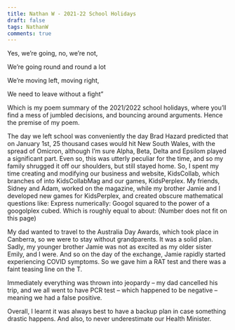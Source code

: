 ```yaml
---
title: Nathan W - 2021-22 School Holidays
draft: false
tags: NathanW
comments: true
---
```


Yes, we’re going, no, we’re not,

We’re going round and round a lot

We’re moving left, moving right,

We need to leave without a fight”

Which is my poem summary of the 2021/2022 school holidays, where you’ll find a mess of jumbled decisions, and bouncing around arguments. Hence the premise of my poem.

The day we left school was conveniently the day Brad Hazard predicted that on January 1st, 25 thousand cases would hit New South Wales, with the spread of Omicron, although I’m sure Alpha, Beta, Delta and Epsilom played a significant part. Even so, this was utterly peculiar for the time, and so my family shrugged it off our shoulders, but still stayed home. So, I spent my time creating and modifying our business and website, KidsCollab, which branches of into KidsCollabMag and our games, KidsPerplex. My friends, Sidney and Adam, worked on the magazine, while my brother Jamie and I developed new games for KidsPerplex, and created obscure mathematical questions like: Express numerically: Googol squared to the power of a googolplex cubed. Which is roughly equal to about: (Number does not fit on this page)

My dad wanted to travel to the Australia Day Awards, which took place in Canberra, so we were to stay without grandparents. It was a solid plan. Sadly, my younger brother Jamie was not as excited as my older sister Emily, and I were. And so on the day of the exchange, Jamie rapidly started experiencing COVID symptoms. So we gave him a RAT test and there was a faint teasing line on the T.

Immediately everything was thrown into jeopardy – my dad cancelled his trip, and we all went to have PCR test – which happened to be negative – meaning we had a false positive.

Overall, I learnt it was always best to have a backup plan in case something drastic happens. And also, to never underestimate our Health Minister.
